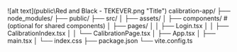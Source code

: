 ![alt text](public\Red and Black - TEKEVER.png "Title")
calibration-app/
├── node_modules/
├── public/
├── src/
│ ├── assets/
│ ├── components/ # (optional for shared components)
│ ├── pages/
│ │ ├── Login.tsx
│ │ ├── CalibrationIndex.tsx
│ │ └── CalibrationPage.tsx
│ ├── App.tsx
│ ├── main.tsx
│ └── index.css
├── package.json
└── vite.config.ts
